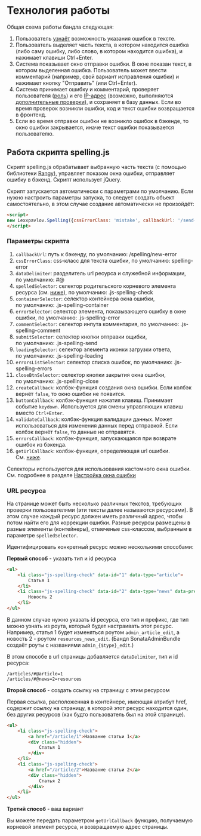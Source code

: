 # Технология работы

Общая схема работы бандла следующая:
1. Пользователь [узнаёт](logo-button.md) возможность указания ошибок в тексте.
2. Пользователь выделяет часть текста, в котором находится ошибка (либо саму 
ошибку, либо слово, в котором находится ошибка), и нажимает клавиши Ctrl+Enter.
3. Система показывает окно отправки ошибки. В окне показан текст, в котором 
выделенная ошибка. Пользователь может ввести комментарий (например, свой 
вариант исправления ошибки) и нажимает кнопку "Отправить" (или Ctrl+Enter).
4. Система принимает ошибку и комментарий, проверяет пользователя ([роль](auth-check.md))
и его [IP-адрес](flood-control.md) (возможно, выполняются [дополнительные 
проверки](custom-event-listener.md)), и сохраняет в базу данных. Если во время
проверок возникли ошибки, код и текст ошибки возвращается в фронтенд.
5. Если во время отправки ошибки не возникло ошибок в бэкенде, то окно ошибки
закрывается, иначе текст ошибки показывается пользователю.

## Работа скрипта spelling.js

Скрипт spelling.js обрабатывает выбранную часть текста (с помощью библиотеки 
[Rangy](https://github.com/timdown/rangy)), управляет показом окна ошибки, 
отправляет ошибку в бэкенд. Скрипт использует jQuery.

Скрипт запускается автоматически с параметрами по умолчанию. Если нужно 
настроить параметры запуска, то следует создать объект самостоятельно, в этом 
случае создание автоматически не произойдёт:
```html
<script>
new Lexxpavlov.Spelling({cssErrorClass: 'mistake', callbackUrl: '/send-error/'});
</script>
```

### Параметры скрипта

1. `callbackUrl`: путь к бэкенду, 
по&nbsp;умолчанию:&nbsp;/spelling/new-error
2. `cssErrorClass`: css-класс для текста ошибки, 
по&nbsp;умолчанию:&nbsp;spelling-error
3. `dataDelimiter`: разделитель url ресурса и служебной информации, 
по&nbsp;умолчанию:&nbsp;#@
4. `spelledSelector`: селектор родительского корневого элемента ресурса (см.&nbsp;[ниже](#url-ресурса)), 
по&nbsp;умолчанию:&nbsp;.js-spelling-check
5. `containerSelector`: селектор контейнера окна ошибки, 
по&nbsp;умолчанию:&nbsp;.js-spelling-container
6. `errorSelector`: селектор элемента, показывающего ошибку в окне ошибки, 
по&nbsp;умолчанию:&nbsp;.js-spelling-error
7. `commentSelector`: селектор инпута комментария, 
по&nbsp;умолчанию:&nbsp;.js-spelling-comment
8. `submitSelector`: селектор кнопки отправки ощибки, 
по&nbsp;умолчанию:&nbsp;.js-spelling-send
9. `loadingSelector`: селектор элемента иконки загрузки ответа, 
по&nbsp;умолчанию:&nbsp;.js-spelling-loading
10. `errorsListSelector`: селектор списка ошибок, 
по&nbsp;умолчанию:&nbsp;.js-spelling-errors
11. `closeBtnSelector`: селектор кнопки закрытия окна ошибки, 
по&nbsp;умолчанию:&nbsp;.js-spelling-close
12. `createCallback`: колбэк-функция создания окна ошибки. Если колбэк вернёт 
`false`, то окно ошибки не появится.
13. `buttonCallback`: колбэк-функция нажатия клавиш. Принимает событие `keydown`. 
Используется для смены управляющих клавиш вместо `Ctrl+Enter`.
14. `validateCallback`: колбэк-функция валидации данных. Может использоваться 
для изменения данных перед отправкой. Если колбэк вернёт `false`, то данные не
отправятся.
15. `errorsCallback`: колбэк-функция, запускающаяся при возврате ошибок из 
бэкенда.
16. `getUrlCallback`: колбэк-функция, определяющая url ошибки. 
См.&nbsp;[ниже](#url-ресурса).

Селекторы используются для использования кастомного окна ошибки. См. подробнее 
в разделе [Настройка окна ошибки](error-window.md)

### URL ресурса

На странице может быть несколько различных текстов, требующих проверки 
пользователями (эти тексты далее называются ресурсами). В этом случае каждый 
ресурс должен иметь различный адрес, чтобы потом найти его для коррекции ошибки.
Разные ресурсы размещены в разные элементы (контейнеры), отмеченые css-классом, выбранным в
параметре `spelledSelector`.

Идентифицировать конкретный ресурс можно несколькими способами:

**Первый способ** - указать тип и id ресурса

```html
<ul>
    <li class="js-spelling-check" data-id="1" data-type="article">
        Статья 1
    </li>
    <li class="js-spelling-check" data-id="2" data-type="news" data-prefix="resources">
        Новость 2
    </li>
</ul>
```
В данном случае нужно указать id ресурса, его тип и префикс, где тип можно 
узнать из роута, который будет настраивать этот ресурс. Например, статья 1
будет изменяться роутом `admin_article_edit`, а новость 2 - роутом 
`resources_news_edit`. (Бандл SonataAdminBundle создаёт роуты с названиями 
`admin_{$type}_edit`.)

В этом способе в url страницы добавляется `dataDelimiter`, тип и id ресурса:
```
/articles/#@article=1
/articles/#@news=2=resources
```

**Второй способ** - создать ссылку на страницу с этим ресурсом

Первая ссылка, расположенная в контейнере, имеющая атрибут href, содержит 
ссылку на страницу, в которой этот ресурс находится один, без других ресурсов
(как будто пользователь был на этой странице).
```html
<ul>
    <li class="js-spelling-check">
        <a href="/article/1">Название статьи 1</a>
        <div class="hidden">
            Статья 1
        </div>
    </li>
    <li class="js-spelling-check">
        <a href="/article/2">Название статьи 2</a>
        <div class="hidden">
            Статья 2 
        </div>
    </li>
</ul>
```

**Третий способ** - ваш вариант

Вы можете передать параметром `getUrlCallback` функцию, получаемую корневой 
элемент ресурса, и возвращаемую адрес страницы.
